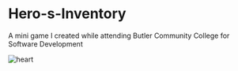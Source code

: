 # Hero-s-Inventory

A mini game I created while attending Butler Community College for Software Development


![heart](https://user-images.githubusercontent.com/70718104/152093241-baa58e61-82e9-40cb-b654-5907f5e74f0c.jpg)

